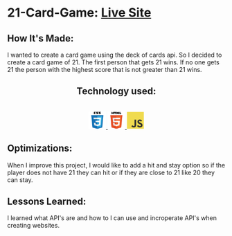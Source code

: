 # 21-Card-Game: <a href="https://21cardgame.netlify.app">Live Site</a></h1>

## How It's Made:
<p> I wanted to create a card game using the deck of cards api. So I decided to create a card game of 21. The first person that gets 21 wins. If no one gets 21 the person with the highest score that is not greater than 21 wins.</p>

<h2 align="center">Technology used:</h2>
<br>
<div align="center"> <a href="https://www.w3schools.com/css/" target="_blank" rel="noreferrer"> <img src="https://raw.githubusercontent.com/devicons/devicon/master/icons/css3/css3-original-wordmark.svg" alt="css3" width="40" height="40"/> </a> <a href="https://www.w3.org/html/" target="_blank" rel="noreferrer"> <img src="https://raw.githubusercontent.com/devicons/devicon/master/icons/html5/html5-original-wordmark.svg" alt="html5" width="40" height="40"/> </a> <a href="https://developer.mozilla.org/en-US/docs/Web/JavaScript" target="_blank" rel="noreferrer"> <img src="https://raw.githubusercontent.com/devicons/devicon/master/icons/javascript/javascript-original.svg" alt="javascript" width="40" height="40"/> </a> </div>



## Optimizations:

<p> When I improve this project, I would like to add a hit and stay option so if the player does not have 21 they can hit or if they are close to 21 like 20 they can stay. </p>

## Lessons Learned:

<p> I learned what API's are and how to I can use and incroperate API's when creating websites.  </p>

<!-- ## Examples:

Take a look at these couple examples that I have in my own portfolio:
 -->
